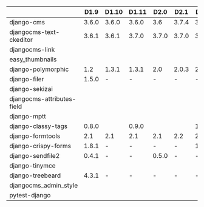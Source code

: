 |                            | D1.9  | D1.10 | D1.11 | D2.0  | D2.1  | D2.2  |
|----------------------------|-------|-------|-------|-------|-------|-------|
| django-cms                 | 3.6.0 | 3.6.0 | 3.6.0 | 3.6   | 3.7.4 | 3.7.4 |
| djangocms-text-ckeditor    | 3.6.1 | 3.6.1 | 3.7.0 | 3.7.0 | 3.7.0 | 3.8.0 |
| djangocms-link             |       |       |       |       |       |       |
| easy_thumbnails            |       |       |       |       |       |       |
| django-polymorphic         | 1.2   | 1.3.1 | 1.3.1 | 2.0   | 2.0.3 | 2.1   |
| django-filer               | 1.5.0 | -     | -     | -     | -     | -     |
| django-sekizai             |       |       |       |       |       |       |
| djangocms-attributes-field |       |       |       |       |       |       |
| django-mptt                |       |       |       |       |       |       |
| django-classy-tags         | 0.8.0 |       | 0.9.0 |       |       | 1.0.0 |
| django-formtools           | 2.1   | 2.1   | 2.1   | 2.1   | 2.2   | 2.2   |
| django-crispy-forms        | 1.8.1 | -     | -     | -     | -     | 1.8.1 |
| django-sendfile2           | 0.4.1 | -     | -     | 0.5.0 | -     | -     |
| django-tinymce             |       |       |       |       |       |       |
| django-treebeard           | 4.3.1 | -     | -     | -     | -     | -     |
| djangocms_admin_style      |       |       |       |       |       |       |
| pytest-django              |